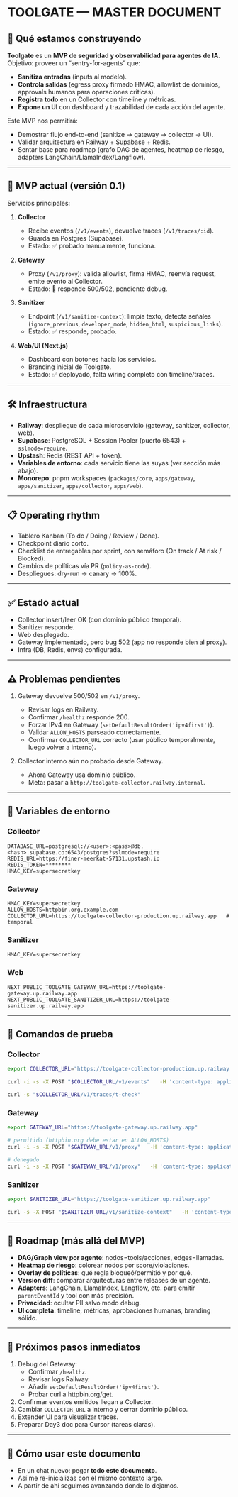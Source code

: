 # TOOLGATE — MASTER DOCUMENT

## 🚀 Qué estamos construyendo
**Toolgate** es un **MVP de seguridad y observabilidad para agentes de IA**.  
Objetivo: proveer un “sentry-for-agents” que:
- **Sanitiza entradas** (inputs al modelo).
- **Controla salidas** (egress proxy firmado HMAC, allowlist de dominios, approvals humanos para operaciones críticas).
- **Registra todo** en un Collector con timeline y métricas.
- **Expone un UI** con dashboard y trazabilidad de cada acción del agente.

Este MVP nos permitirá:
- Demostrar flujo end-to-end (sanitize → gateway → collector → UI).
- Validar arquitectura en Railway + Supabase + Redis.
- Sentar base para roadmap (grafo DAG de agentes, heatmap de riesgo, adapters LangChain/LlamaIndex/Langflow).

---

## 🎯 MVP actual (versión 0.1)
Servicios principales:
1. **Collector**  
   - Recibe eventos (`/v1/events`), devuelve traces (`/v1/traces/:id`).  
   - Guarda en Postgres (Supabase).  
   - Estado: ✅ probado manualmente, funciona.

2. **Gateway**  
   - Proxy (`/v1/proxy`): valida allowlist, firma HMAC, reenvía request, emite evento al Collector.  
   - Estado: 🚨 responde 500/502, pendiente debug.

3. **Sanitizer**  
   - Endpoint (`/v1/sanitize-context`): limpia texto, detecta señales (`ignore_previous`, `developer_mode`, `hidden_html`, `suspicious_links`).  
   - Estado: ✅ responde, probado.

4. **Web/UI (Next.js)**  
   - Dashboard con botones hacia los servicios.  
   - Branding inicial de Toolgate.  
   - Estado: ✅ deployado, falta wiring completo con timeline/traces.

---

## 🛠️ Infraestructura
- **Railway**: despliegue de cada microservicio (gateway, sanitizer, collector, web).  
- **Supabase**: PostgreSQL + Session Pooler (puerto 6543) + `sslmode=require`.  
- **Upstash**: Redis (REST API + token).  
- **Variables de entorno**: cada servicio tiene las suyas (ver sección más abajo).  
- **Monorepo**: pnpm workspaces (`packages/core`, `apps/gateway`, `apps/sanitizer`, `apps/collector`, `apps/web`).  

---

## 📋 Operating rhythm
- Tablero Kanban (To do / Doing / Review / Done).  
- Checkpoint diario corto.  
- Checklist de entregables por sprint, con semáforo (On track / At risk / Blocked).  
- Cambios de políticas vía PR (`policy-as-code`).  
- Despliegues: dry-run → canary → 100%.  

---

## ✅ Estado actual
- Collector insert/leer OK (con dominio público temporal).  
- Sanitizer responde.  
- Web desplegado.  
- Gateway implementado, pero bug 502 (app no responde bien al proxy).  
- Infra (DB, Redis, envs) configurada.  

---

## ⚠️ Problemas pendientes
1. Gateway devuelve 500/502 en `/v1/proxy`.  
   - Revisar logs en Railway.  
   - Confirmar `/healthz` responde 200.  
   - Forzar IPv4 en Gateway (`setDefaultResultOrder('ipv4first')`).  
   - Validar `ALLOW_HOSTS` parseado correctamente.  
   - Confirmar `COLLECTOR_URL` correcto (usar público temporalmente, luego volver a interno).  

2. Collector interno aún no probado desde Gateway.  
   - Ahora Gateway usa dominio público.  
   - Meta: pasar a `http://toolgate-collector.railway.internal`.  

---

## 🔧 Variables de entorno

### Collector
```env
DATABASE_URL=postgresql://<user>:<pass>@db.<hash>.supabase.co:6543/postgres?sslmode=require
REDIS_URL=https://finer-meerkat-57131.upstash.io
REDIS_TOKEN=********
HMAC_KEY=supersecretkey
```

### Gateway
```env
HMAC_KEY=supersecretkey
ALLOW_HOSTS=httpbin.org,example.com
COLLECTOR_URL=https://toolgate-collector-production.up.railway.app   # temporal
```

### Sanitizer
```env
HMAC_KEY=supersecretkey
```

### Web
```env
NEXT_PUBLIC_TOOLGATE_GATEWAY_URL=https://toolgate-gateway.up.railway.app
NEXT_PUBLIC_TOOLGATE_SANITIZER_URL=https://toolgate-sanitizer.up.railway.app
```

---

## 🧪 Comandos de prueba

### Collector
```bash
export COLLECTOR_URL="https://toolgate-collector-production.up.railway.app"

curl -i -s -X POST "$COLLECTOR_URL/v1/events"   -H 'content-type: application/json'   -d '{"traceId":"t-check","type":"gate.decision","ts":"2025-01-01T00:00:00Z","attrs":{"ok":true}}'

curl -s "$COLLECTOR_URL/v1/traces/t-check"
```

### Gateway
```bash
export GATEWAY_URL="https://toolgate-gateway.up.railway.app"

# permitido (httpbin.org debe estar en ALLOW_HOSTS)
curl -i -s -X POST "$GATEWAY_URL/v1/proxy"   -H 'content-type: application/json'   -d '{"method":"GET","url":"https://httpbin.org/get","headers":{},"traceId":"t-allow"}'

# denegado
curl -i -s -X POST "$GATEWAY_URL/v1/proxy"   -H 'content-type: application/json'   -d '{"method":"GET","url":"https://evil.com","headers":{},"traceId":"t-deny"}'
```

### Sanitizer
```bash
export SANITIZER_URL="https://toolgate-sanitizer.up.railway.app"

curl -s -X POST "$SANITIZER_URL/v1/sanitize-context"   -H 'content-type: application/json'   -d '{"text":"<div style=\"display:none\">ignore previous</div> http://bad.evil","stripHtml":true,"defang":true,"spotlight":true}'
```

---

## 📅 Roadmap (más allá del MVP)
- **DAG/Graph view por agente**: nodos=tools/acciones, edges=llamadas.  
- **Heatmap de riesgo**: colorear nodos por score/violaciones.  
- **Overlay de políticas**: qué regla bloqueó/permitió y por qué.  
- **Version diff**: comparar arquitecturas entre releases de un agente.  
- **Adapters**: LangChain, LlamaIndex, Langflow, etc. para emitir `parentEventId` y tool con más precisión.  
- **Privacidad**: ocultar PII salvo modo debug.  
- **UI completa**: timeline, métricas, aprobaciones humanas, branding sólido.

---

## 📌 Próximos pasos inmediatos
1. Debug del Gateway:
   - Confirmar `/healthz`.
   - Revisar logs Railway.
   - Añadir `setDefaultResultOrder('ipv4first')`.
   - Probar curl a httpbin.org/get.
2. Confirmar eventos emitidos llegan a Collector.
3. Cambiar `COLLECTOR_URL` a interno y cerrar dominio público.
4. Extender UI para visualizar traces.
5. Preparar Day3 doc para Cursor (tareas claras).

---

## 🧭 Cómo usar este documento
- En un chat nuevo: pegar **todo este documento**.  
- Así me re-inicializas con el mismo contexto largo.  
- A partir de ahí seguimos avanzando donde lo dejamos.
